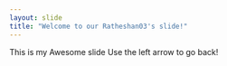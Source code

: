 ```yaml
---
layout: slide
title: "Welcome to our Ratheshan03's slide!"
---
```


This is my Awesome slide
Use the left arrow to go back!
